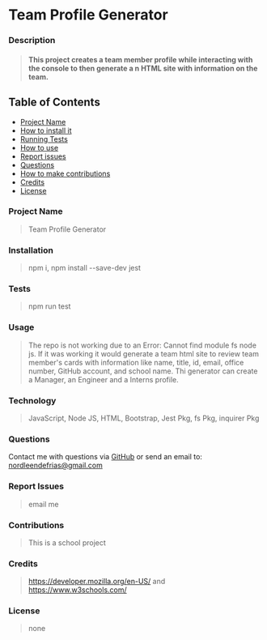 # Team Profile Generator
###  
### Description
> #### This project creates a team member profile while interacting with the console  to then generate a n HTML site with information on the team.
## Table of Contents
- [Project Name](#project_name)
- [How to install it](#installation)
- [Running Tests](#tests)
- [How to use](#usage)
- [Report issues](#issues)
- [Questions](#username)
- [How to make contributions](#contributions)
- [Credits](#credits)
- [License](#license)
### Project Name
> Team Profile Generator
### Installation
> npm i, npm install --save-dev jest
### Tests
> npm run test
### Usage
> The repo is not working due to an Error: Cannot find module fs node js. If it was working it would generate a team html site to review team member's cards with information like name, title, id, email, office number, GitHub account, and school name. Thi generator can create a Manager, an Engineer and a Interns profile.
### Technology
> JavaScript, Node JS, HTML, Bootstrap, Jest Pkg, fs Pkg, inquirer Pkg
### Questions
Contact me with questions via [GitHub](https://github.com/NDF-WEB-DEV) or send an email to: nordleendefrias@gmail.com
### Report Issues
> email me
### Contributions
> This is a school project
### Credits
> https://developer.mozilla.org/en-US/  and   https://www.w3schools.com/
### License
> none